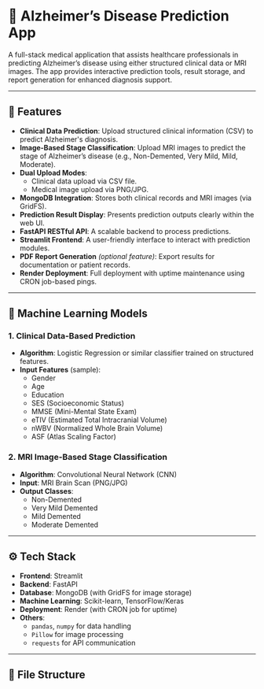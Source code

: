 # 🧠 Alzheimer’s Disease Prediction App

A full-stack medical application that assists healthcare professionals in predicting Alzheimer’s disease using either structured clinical data or MRI images. The app provides interactive prediction tools, result storage, and report generation for enhanced diagnosis support.

---

## 🚀 Features

- **Clinical Data Prediction**: Upload structured clinical information (CSV) to predict Alzheimer's diagnosis.
- **Image-Based Stage Classification**: Upload MRI images to predict the stage of Alzheimer’s disease (e.g., Non-Demented, Very Mild, Mild, Moderate).
- **Dual Upload Modes**:
  - Clinical data upload via CSV file.
  - Medical image upload via PNG/JPG.
- **MongoDB Integration**: Stores both clinical records and MRI images (via GridFS).
- **Prediction Result Display**: Presents prediction outputs clearly within the web UI.
- **FastAPI RESTful API**: A scalable backend to process predictions.
- **Streamlit Frontend**: A user-friendly interface to interact with prediction modules.
- **PDF Report Generation** *(optional feature)*: Export results for documentation or patient records.
- **Render Deployment**: Full deployment with uptime maintenance using CRON job-based pings.

---

## 🧠 Machine Learning Models

### 1. Clinical Data-Based Prediction

- **Algorithm**: Logistic Regression or similar classifier trained on structured features.
- **Input Features** (sample):
  - Gender
  - Age
  - Education
  - SES (Socioeconomic Status)
  - MMSE (Mini-Mental State Exam)
  - eTIV (Estimated Total Intracranial Volume)
  - nWBV (Normalized Whole Brain Volume)
  - ASF (Atlas Scaling Factor)

### 2. MRI Image-Based Stage Classification

- **Algorithm**: Convolutional Neural Network (CNN)
- **Input**: MRI Brain Scan (PNG/JPG)
- **Output Classes**:
  - Non-Demented
  - Very Mild Demented
  - Mild Demented
  - Moderate Demented

---

## ⚙️ Tech Stack

- **Frontend**: Streamlit
- **Backend**: FastAPI
- **Database**: MongoDB (with GridFS for image storage)
- **Machine Learning**: Scikit-learn, TensorFlow/Keras
- **Deployment**: Render (with CRON job for uptime)
- **Others**:
  - `pandas`, `numpy` for data handling
  - `Pillow` for image processing
  - `requests` for API communication

---

## 📁 File Structure

